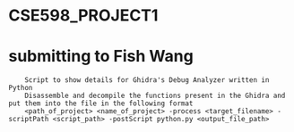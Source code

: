 # CSE598_PROJECT1
# submitting to Fish Wang
		Script to show details for Ghidra's Debug Analyzer written in Python
		Disassemble and decompile the functions present in the Ghidra and put them into the file in the following format
		<path_of_project> <name_of_project> -process <target_filename> -scriptPath <script_path> -postScript python.py <output_file_path> 
